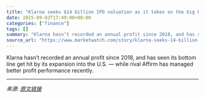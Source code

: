 ```yaml
---
title: "Klarna seeks $14 billion IPO valuation as it takes on the big banks. But can it turn a profit?"
date: 2025-09-02T17:49:00+08:00
categories: ["finance"]
tags: []
summary: "Klarna hasn’t recorded an annual profit since 2018, and has seen its bottom line get hit by its expansion into the U.S. — while rival Affirm has managed better profit performance recently."
source_url: "https://www.marketwatch.com/story/klarna-seeks-14-billion-ipo-valuation-as-it-takes-on-the-big-banks-but-can-it-turn-a-profit-59defaa7?mod=mw_rss_topstories"
---
```


Klarna hasn’t recorded an annual profit since 2018, and has seen its bottom line get hit by its expansion into the U.S. — while rival Affirm has managed better profit performance recently.

---

*来源: [原文链接](https://www.marketwatch.com/story/klarna-seeks-14-billion-ipo-valuation-as-it-takes-on-the-big-banks-but-can-it-turn-a-profit-59defaa7?mod=mw_rss_topstories)*
